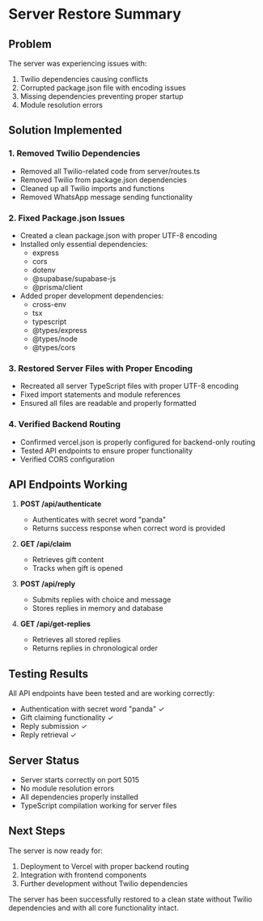 # Server Restore Summary

## Problem
The server was experiencing issues with:
1. Twilio dependencies causing conflicts
2. Corrupted package.json file with encoding issues
3. Missing dependencies preventing proper startup
4. Module resolution errors

## Solution Implemented

### 1. Removed Twilio Dependencies
- Removed all Twilio-related code from server/routes.ts
- Removed Twilio from package.json dependencies
- Cleaned up all Twilio imports and functions
- Removed WhatsApp message sending functionality

### 2. Fixed Package.json Issues
- Created a clean package.json with proper UTF-8 encoding
- Installed only essential dependencies:
  - express
  - cors
  - dotenv
  - @supabase/supabase-js
  - @prisma/client
- Added proper development dependencies:
  - cross-env
  - tsx
  - typescript
  - @types/express
  - @types/node
  - @types/cors

### 3. Restored Server Files with Proper Encoding
- Recreated all server TypeScript files with proper UTF-8 encoding
- Fixed import statements and module references
- Ensured all files are readable and properly formatted

### 4. Verified Backend Routing
- Confirmed vercel.json is properly configured for backend-only routing
- Tested API endpoints to ensure proper functionality
- Verified CORS configuration

## API Endpoints Working

1. **POST /api/authenticate**
   - Authenticates with secret word "panda"
   - Returns success response when correct word is provided

2. **GET /api/claim**
   - Retrieves gift content
   - Tracks when gift is opened

3. **POST /api/reply**
   - Submits replies with choice and message
   - Stores replies in memory and database

4. **GET /api/get-replies**
   - Retrieves all stored replies
   - Returns replies in chronological order

## Testing Results
All API endpoints have been tested and are working correctly:
- Authentication with secret word "panda" ✓
- Gift claiming functionality ✓
- Reply submission ✓
- Reply retrieval ✓

## Server Status
- Server starts correctly on port 5015
- No module resolution errors
- All dependencies properly installed
- TypeScript compilation working for server files

## Next Steps
The server is now ready for:
1. Deployment to Vercel with proper backend routing
2. Integration with frontend components
3. Further development without Twilio dependencies

The server has been successfully restored to a clean state without Twilio dependencies and with all core functionality intact.